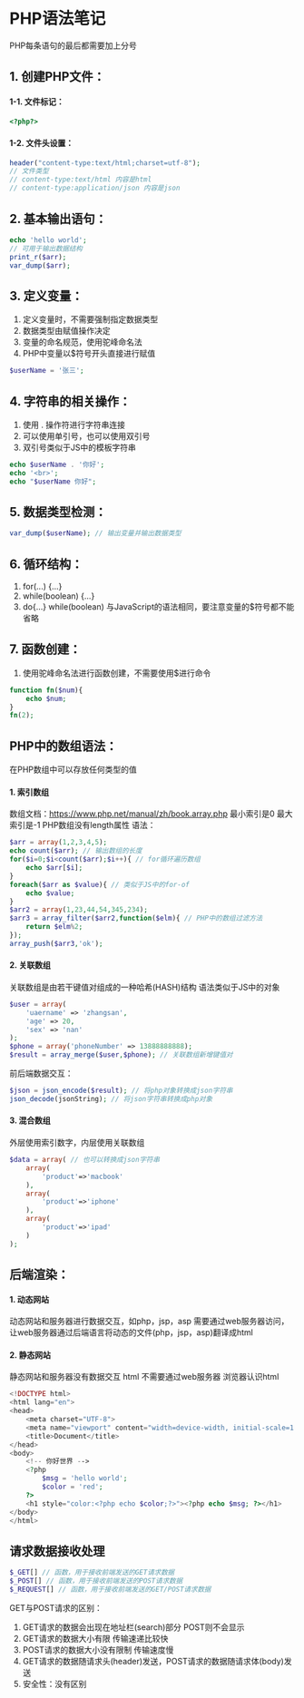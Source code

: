 # PHP语法笔记
PHP每条语句的最后都需要加上分号
## 1. 创建PHP文件：
#### 1-1. 文件标记：
```php
<?php?>
```
#### 1-2. 文件头设置：
```php
header("content-type:text/html;charset=utf-8");
// 文件类型
// content-type:text/html 内容是html
// content-type:application/json 内容是json
```
## 2. 基本输出语句：
```php
echo 'hello world';
// 可用于输出数据结构
print_r($arr);
var_dump($arr);
```
## 3. 定义变量：
1. 定义变量时，不需要强制指定数据类型
2. 数据类型由赋值操作决定
3. 变量的命名规范，使用驼峰命名法
4. PHP中变量以$符号开头直接进行赋值
```php
$userName = '张三';
```
## 4. 字符串的相关操作：
1. 使用 . 操作符进行字符串连接
2. 可以使用单引号，也可以使用双引号
3. 双引号类似于JS中的模板字符串
```php
echo $userName . '你好';
echo '<br>';
echo "$userName 你好";
```
## 5. 数据类型检测：
```php
var_dump($userName); // 输出变量并输出数据类型
```
## 6. 循环结构：
1. for(...) {...}
2. while(boolean) {...}
3. do{...} while(boolean)
与JavaScript的语法相同，要注意变量的$符号都不能省略
## 7. 函数创建：
1. 使用驼峰命名法进行函数创建，不需要使用$进行命令
```php
function fn($num){
	echo $num;
}
fn(2);
```
## PHP中的数组语法：
在PHP数组中可以存放任何类型的值
#### 1. 索引数组
数组文档：https://www.php.net/manual/zh/book.array.php
最小索引是0    最大索引是-1
PHP数组没有length属性
语法：
```php
$arr = array(1,2,3,4,5);
echo count($arr); // 输出数组的长度
for($i=0;$i<count($arr);$i++){ // for循环遍历数组
	echo $arr[$i];
}
foreach($arr as $value){ // 类似于JS中的for-of
	echo $value;
}
$arr2 = array(1,23,44,54,345,234);
$arr3 = array_filter($arr2,function($elm){ // PHP中的数组过滤方法
	return $elm%2;
});
array_push($arr3,'ok');
```
#### 2. 关联数组
关联数组是由若干键值对组成的一种哈希(HASH)结构
语法类似于JS中的对象
```php
$user = array(
	'uaername' => 'zhangsan',
	'age' => 20,
	'sex' => 'nan'
);
$phone = array('phoneNumber' => 13888888888);
$result = array_merge($user,$phone); // 关联数组新增键值对
```
前后端数据交互：
```php
$json = json_encode($result); // 将php对象转换成json字符串
json_decode(jsonString); // 将json字符串转换成php对象 
```
#### 3. 混合数组
外层使用索引数字，内层使用关联数组
```php
$data = array( // 也可以转换成json字符串
	array(
		'product'=>'macbook'
	),
	array(
		'product'=>'iphone'
	),
	array(
		'product'=>'ipad'
	)
);
```
## 后端渲染：
#### 1. 动态网站
动态网站和服务器进行数据交互，如php，jsp，asp
需要通过web服务器访问，让web服务器通过后端语言将动态的文件(php，jsp，asp)翻译成html
#### 2. 静态网站
静态网站和服务器没有数据交互 html
不需要通过web服务器 浏览器认识html
```php
<!DOCTYPE html>
<html lang="en">
<head>
    <meta charset="UTF-8">
    <meta name="viewport" content="width=device-width, initial-scale=1.0">
    <title>Document</title>
</head>
<body>
    <!-- 你好世界 -->
    <?php
        $msg = 'hello world';
        $color = 'red';
    ?>
    <h1 style="color:<?php echo $color;?>"><?php echo $msg; ?></h1>
</body>
</html>
```
## 请求数据接收处理
```php
$_GET[] // 函数，用于接收前端发送的GET请求数据
$_POST[] // 函数，用于接收前端发送的POST请求数据
$_REQUEST[] // 函数，用于接收前端发送的GET/POST请求数据
```
GET与POST请求的区别：
1. GET请求的数据会出现在地址栏(search)部分 POST则不会显示
2. GET请求的数据大小有限 传输速递比较快
3. POST请求的数据大小没有限制 传输速度慢
4. GET请求的数据随请求头(header)发送，POST请求的数据随请求体(body)发送
5. 安全性：没有区别